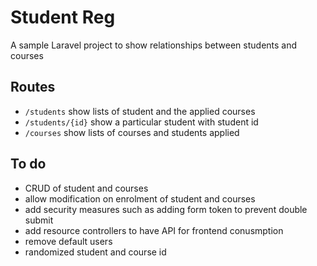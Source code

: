 # Student Reg

A sample Laravel project to show relationships between students and courses

## Routes

* ```/students``` show lists of student and the applied courses
* ```/students/{id}``` show a particular student with student id
* ```/courses``` show lists of courses and students applied 

## To do 

* CRUD of student and courses
* allow modification on enrolment of student and courses
* add security measures such as adding form token to prevent double submit
* add resource controllers to have API for frontend conusmption
* remove default users
* randomized student and course id 
